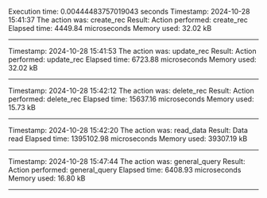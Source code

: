 Execution time: 0.00444483757019043 seconds
Timestamp: 2024-10-28 15:41:37
The action was: create_rec
Result: Action performed: create_rec
Elapsed time: 4449.84 microseconds
Memory used: 32.02 kB

----------------------------------------

Timestamp: 2024-10-28 15:41:53
The action was: update_rec
Result: Action performed: update_rec
Elapsed time: 6723.88 microseconds
Memory used: 32.02 kB

----------------------------------------

Timestamp: 2024-10-28 15:42:12
The action was: delete_rec
Result: Action performed: delete_rec
Elapsed time: 15637.16 microseconds
Memory used: 15.73 kB

----------------------------------------

Timestamp: 2024-10-28 15:42:20
The action was: read_data
Result: Data read
Elapsed time: 1395102.98 microseconds
Memory used: 39307.19 kB

----------------------------------------

Timestamp: 2024-10-28 15:47:44
The action was: general_query
Result: Action performed: general_query
Elapsed time: 6408.93 microseconds
Memory used: 16.80 kB

----------------------------------------

